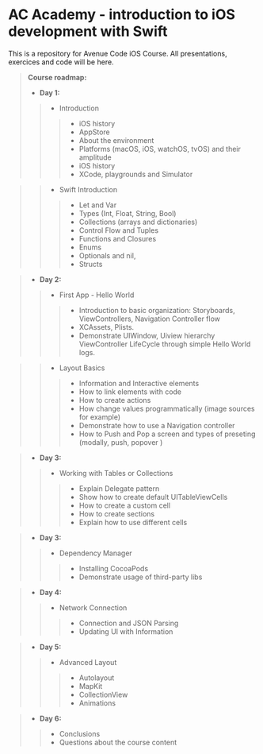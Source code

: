 AC Academy - introduction to iOS development with Swift
===================

This is a repository for Avenue Code iOS Course. 
All presentations, exercices and code will be here.

> **Course roadmap:**
> - **Day 1:**
>> - Introduction
>>> - iOS history
>>> - AppStore
>>> - About the environment
>>> - Platforms (macOS, iOS, watchOS, tvOS) and their amplitude
>>> - iOS history
>>> - XCode, playgrounds and Simulator

>> - Swift Introduction
>>> - Let and Var
>>> - Types (Int, Float, String, Bool)
>>> - Collections (arrays and dictionaries)
>>> - Control Flow and Tuples
>>> - Functions and Closures
>>> - Enums
>>> - Optionals and nil, 
>>> - Structs

> - **Day 2:**
>> - First App - Hello World
>>> - Introduction to basic organization: Storyboards, ViewControllers, Navigation Controller flow
>>> - XCAssets, Plists.
>>> - Demonstrate UIWindow, Uiview hierarchy ViewController LifeCycle through simple Hello World logs.

>> - Layout Basics
>>> - Information and Interactive elements
>>> - How to link elements with code
>>> - How to create actions
>>> - How change values programmatically (image sources for example)
>>> - Demonstrate how to use a Navigation controller
>>> - How to Push and Pop a screen and types of preseting (modally, push, popover )

> - **Day 3:**
>> - Working with Tables or Collections
>>> - Explain Delegate pattern
>>> - Show how to create default UITableViewCells
>>> - How to create a custom cell
>>> - How to create sections
>>> - Explain how to use different cells


> - **Day 3:**
>> - Dependency Manager
>>> - Installing CocoaPods
>>> - Demonstrate usage of third-party libs

> - **Day 4:**
>> - Network Connection
>>> - Connection and JSON Parsing
>>> - Updating UI with Information

> - **Day 5:**
>> - Advanced Layout
>>> - Autolayout
>>> - MapKit
>>> - CollectionView
>>> - Animations

> - **Day 6:**
>> - Conclusions
>> - Questions about the course content
